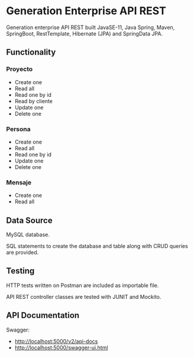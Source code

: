 # Generation Enterprise API REST
Generation enterprise API REST built JavaSE-11, Java Spring, Maven, SpringBoot, RestTemplate, Hibernate (JPA) and SpringData JPA.
## Functionality
### Proyecto
- Create one
- Read all
- Read one by id
- Read by cliente
- Update one
- Delete one
### Persona
- Create one
- Read all
- Read one by id
- Update one
- Delete one
### Mensaje
- Create one
- Read all
## Data Source
MySQL database.

SQL statements to create the database and table along with CRUD queries are provided.
## Testing
HTTP tests written on Postman are included as importable file.

API REST controller classes are tested with JUNIT and Mockito.
## API Documentation
Swagger:
- [http://localhost:5000/v2/api-docs](http://localhost:5000/v2/api-docs)
- [http://localhost:5000/swagger-ui.html](http://localhost:5000/swagger-ui.html)